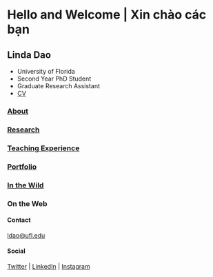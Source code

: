 # Hello and Welcome | Xin chào các bạn    

## Linda Dao
 * University of Florida  
 * Second Year PhD Student  
 * Graduate Research Assistant
 * <a href="https://github.com/l-dao/linda/blob/master/LindaDao_CV2020.pdf" target="_blank">CV</a>
 

### [About](https://l-dao.github.io/linda/about)
### [Research](https://l-dao.github.io/linda/research)
### [Teaching Experience](https://l-dao.github.io/linda/teachingex)
### [Portfolio](https://lindachidao.wixsite.com/linda)
### [In the Wild](https://l-dao.github.io/linda/wildin)

### On the Web
#### Contact
ldao@ufl.edu
#### Social
[Twitter](https://mobile.twitter.com/lindachidao) | [LinkedIn](https://www.linkedin.com/in/linda-chi-dao/) |
[Instagram](https://www.instagram.com/lindachidao/)
